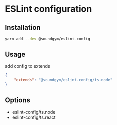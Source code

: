 # ESLint configuration

## Installation
```sh
yarn add --dev @soundgym/eslint-config
```

## Usage
add config to extends
```json
{
    "extends": "@soundgym/eslint-config/ts.node"
}
```

## Options
- eslint-config/ts.node
- eslint-config/ts.react
